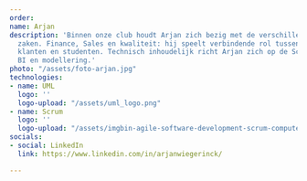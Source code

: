 ```yaml
---
order: 
name: Arjan
description: 'Binnen onze club houdt Arjan zich bezig met de verschillende ondersteunende
  zaken. Finance, Sales en kwaliteit: hij speelt verbindende rol tussen de docenten,
  klanten en studenten. Technisch inhoudelijk richt Arjan zich op de Scrum methodiek,
  BI en modellering.'
photo: "/assets/foto-arjan.jpg"
technologies:
- name: UML
  logo: ''
  logo-upload: "/assets/uml_logo.png"
- name: Scrum
  logo: ''
  logo-upload: "/assets/imgbin-agile-software-development-scrum-computer-icons-iteration-good-night-blue-loop-illustration-ksv3hskmum28q8tdyg7jypbaf.jpg"
socials:
- social: LinkedIn
  link: https://www.linkedin.com/in/arjanwiegerinck/

---
```


